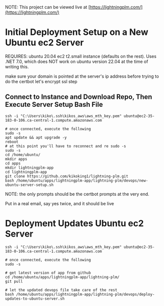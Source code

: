 NOTE: This project can be viewed live at [https://lightningplm.com/](https://lightningplm.com/)

# Initial Deployment Setup on a New Ubuntu ec2 Server

REQUIRES: ubuntu 20.04 ec2 t2.small instance (defaults on the rest). Uses .NET 7.0, which does NOT work on ubuntu version 22.04 at the time of writing this.

make sure your domain is pointed at the server's ip address before trying to do the certbot let's encrypt ssl step

## Connect to Instance and Download Repo, Then Execute Server Setup Bash File

```
ssh -i "C:\Users\kiko\.ssh\kikos_aws\aws_mth_key.pem" ubuntu@ec2-35-183-0-106.ca-central-1.compute.amazonaws.com

# once connected, execute the following
sudo -s
apt update && apt upgrade -y
reboot
# at this point you'll have to reconnect and re sudo -s
sudo -s
cd /home/ubuntu/
mkdir apps
cd apps
mkdir lightningplm-app
cd lightningplm-app
git clone https://github.com/kikoking1/lightning-plm.git
bash /home/ubuntu/apps/lightningplm-app/lightning-plm/devops/new-ubuntu-server-setup.sh
```

NOTE: the only prompts should be the certbot prompts at the very end.

Put in a real email, say yes twice, and it should be live

# Deployment Updates Ubuntu ec2 Server

```
ssh -i "C:\Users\kiko\.ssh\kikos_aws\aws_mth_key.pem" ubuntu@ec2-35-183-0-106.ca-central-1.compute.amazonaws.com

# once connected, execute the following
sudo -s

# get latest version of app from github
cd /home/ubuntu/apps/lightningplm-app/lightning-plm/
git pull

# let the updated devops file take care of the rest
bash /home/ubuntu/apps/lightningplm-app/lightning-plm/devops/deploy-updates-to-ubuntu-server.sh
```
